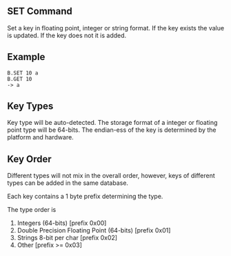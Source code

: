 ## SET Command

Set a key in floating point, integer or string format. If the key exists the value is updated. 
If the key does not it is added.

## Example

```redis
B.SET 10 a
B.GET 10
-> a
```

## Key Types
Key type will be auto-detected. The storage format of a integer or floating point type will be 64-bits.
The endian-ess of the key is determined by the platform and hardware.

## Key Order
Different types will not mix in the overall order, however,
keys of different types can be added in the same database.

Each key contains a 1 byte prefix determining the type.

The type order is

1. Integers (64-bits) [prefix 0x00]
2. Double Precision Floating Point (64-bits) [prefix 0x01]
3. Strings 8-bit per char [prefix 0x02]
4. Other [prefix >= 0x03]

